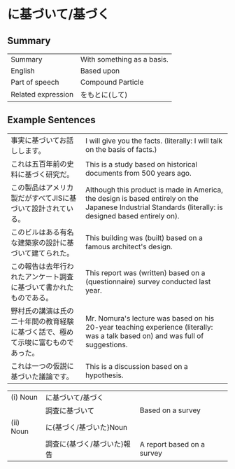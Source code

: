 # に基づいて/基づく

## Summary

<table><tr>   <td>Summary</td>   <td>With something as a basis.</td></tr><tr>   <td>English</td>   <td>Based upon</td></tr><tr>   <td>Part of speech</td>   <td>Compound Particle</td></tr><tr>   <td>Related expression</td>   <td>をもとに(して)</td></tr></table>

## Example Sentences

<table><tr>   <td>事実に基づいてお話しします。</td>   <td>I will give you the facts. (literally: I will talk on the basis of facts.)</td></tr><tr>   <td>これは五百年前の史料に基づく研究だ。</td>   <td>This is a study based on historical documents from 500 years ago.</td></tr><tr>   <td>この製品はアメリカ製だがすべてJISに基づいて設計されている。</td>   <td>Although this product is made in America, the design is based entirely on the Japanese Industrial Standards (literally: is designed based entirely on).</td></tr><tr>   <td>このビルはある有名な建築家の設計に基づいて建てられた。</td>   <td>This building was (built) based on a famous architect's design.</td></tr><tr>   <td>この報告は去年行われたアンケート調査に基づいて書かれたものである。</td>   <td>This report was (written) based on a (questionnaire) survey conducted last year.</td></tr><tr>   <td>野村氏の講演は氏の二十年間の教育経験に基づく話で、極めて示唆に富むものであった。</td>   <td>Mr. Nomura's lecture was based on his 20-year teaching experience (literally: was a talk based on) and was full of suggestions.</td></tr><tr>   <td>これは一つの仮説に基づいた議論です。</td>   <td>This is a discussion based on a hypothesis.</td></tr></table>

<table class="table"><tbody><tr class="tr head"><td class="td"><span class="numbers">(i)</span> <span class="bold">Noun</span></td><td class="td"><span class="concept">に基づいて</span><span>/</span><span class="concept">基づく</span></td><td class="td"></td></tr><tr class="tr"><td class="td"></td><td class="td"><span>調査</span><span class="concept">に基づいて</span></td><td class="td"><span>Based on a survey</span></td></tr><tr class="tr head"><td class="td"><span class="numbers">(ii)</span> <span class="bold">Noun</span></td><td class="td"><span class="concept">に</span><span>{</span><span class="concept">基づく</span><span>/</span><span class="concept">基づいた</span><span>}Noun</span></td><td class="td"></td></tr><tr class="tr"><td class="td"></td><td class="td"><span>調査</span><span class="concept">に</span><span>{</span><span class="concept">基づく</span><span>/</span><span class="concept">基づいた</span><span>}報告</span></td><td class="td"><span>A report based on a survey</span></td></tr></tbody></table>

